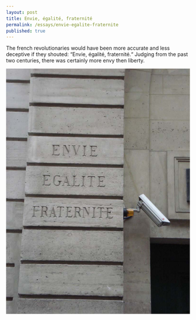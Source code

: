 ```yaml
---
layout: post
title: Envie, égalité, fraternité
permalink: /essays/envie-egalite-fraternite
published: true
---
```


The french revolutionaries would have been more accurate and less deceptive if they shouted: “Envie, égalité, fraternité.“ Judging from the past two centuries, there was certainly more envy then liberty.

![Envie, egalite, fraternite](/assets/other/envie.jpg)
